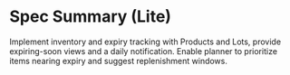 # Spec Summary (Lite)

Implement inventory and expiry tracking with Products and Lots, provide expiring-soon views and a daily notification. Enable planner to prioritize items nearing expiry and suggest replenishment windows.
